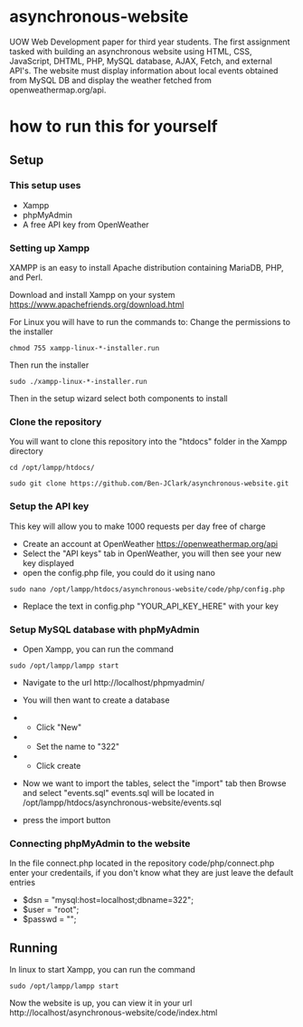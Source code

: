 # asynchronous-website

UOW Web Development paper for third year students. The first assignment tasked with building an asynchronous website using HTML, CSS, JavaScript, DHTML, PHP, MySQL database, AJAX, Fetch, and external API's. The website must display information about local events obtained from MySQL DB and display the weather fetched from openweathermap.org/api.

# how to run this for yourself

## Setup

### This setup uses

- Xampp
- phpMyAdmin
- A free API key from OpenWeather

### Setting up Xampp

XAMPP is an easy to install Apache distribution containing MariaDB, PHP, and Perl.

Download and install Xampp on your system https://www.apachefriends.org/download.html

For Linux you will have to run the commands to:
Change the permissions to the installer

```
chmod 755 xampp-linux-*-installer.run
```

Then run the installer

```
sudo ./xampp-linux-*-installer.run
```

Then in the setup wizard select both components to install

### Clone the repository

You will want to clone this repository into the "htdocs" folder in the Xampp directory

```
cd /opt/lampp/htdocs/
```

```
sudo git clone https://github.com/Ben-JClark/asynchronous-website.git
```

### Setup the API key

This key will allow you to make 1000 requests per day free of charge

- Create an account at OpenWeather https://openweathermap.org/api
- Select the "API keys" tab in OpenWeather, you will then see your new key displayed
- open the config.php file, you could do it using nano

```
sudo nano /opt/lampp/htdocs/asynchronous-website/code/php/config.php
```

- Replace the text in config.php "YOUR_API_KEY_HERE" with your key

### Setup MySQL database with phpMyAdmin

- Open Xampp, you can run the command

```
sudo /opt/lampp/lampp start
```

- Navigate to the url http://localhost/phpmyadmin/
- You will then want to create a database
- - Click "New"
- - Set the name to "322"
- - Click create

- Now we want to import the tables, select the "import" tab then Browse and select "events.sql"
  events.sql will be located in /opt/lampp/htdocs/asynchronous-website/events.sql
- press the import button

### Connecting phpMyAdmin to the website

In the file connect.php located in the repository code/php/connect.php enter your credentails,
if you don't know what they are just leave the default entries

- $dsn = "mysql:host=localhost;dbname=322";
- $user = "root";
- $passwd = "";

## Running

In linux to start Xampp, you can run the command

```
sudo /opt/lampp/lampp start
```

Now the website is up, you can view it in your url
http://localhost/asynchronous-website/code/index.html

